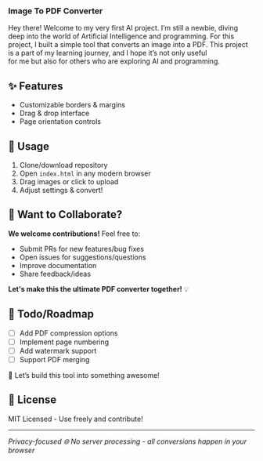 
### Image To PDF Converter


Hey there! Welcome to my very first AI project. 
I’m still a newbie, diving deep into the world of Artificial Intelligence and programming. 
For this project, I built a simple tool that converts an image into a PDF.
This project is a part of my learning journey, and I hope it’s not only useful  
for me but also for others who are exploring AI and programming.  


## ✨ Features
- Customizable borders & margins 
- Drag & drop interface
- Page orientation controls

## 🚀 Usage
1. Clone/download repository
2. Open `index.html` in any modern browser
3. Drag images or click to upload
4. Adjust settings & convert!

## 🤝 Want to Collaborate?
**We welcome contributions!** Feel free to:
- Submit PRs for new features/bug fixes
- Open issues for suggestions/questions
- Improve documentation
- Share feedback/ideas

**Let's make this the ultimate PDF converter together!** 💡

## 📝 Todo/Roadmap
- [ ] Add PDF compression options
- [ ] Implement page numbering
- [ ] Add watermark support
- [ ] Support PDF merging

🚀 Let’s build this tool into something awesome!

## 📜 License
MIT Licensed - Use freely and contribute!

---

*Privacy-focused 🌐 No server processing - all conversions happen in your browser*



